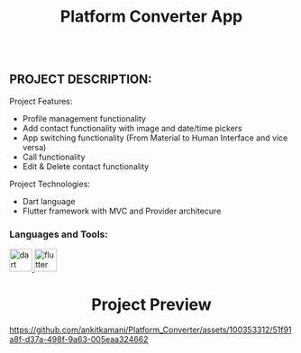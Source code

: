   <h1 align="center">Platform Converter App</h1>
<br></br>

## PROJECT DESCRIPTION:

Project Features:
- Profile management functionality
- Add contact functionality with image and date/time pickers
- App switching functionality (From Material to Human Interface and vice versa)
- Call functionality
- Edit & Delete contact functionality

Project Technologies:
- Dart language
- Flutter framework with MVC and Provider architecure

<h3 align="left">Languages and Tools:</h3>
<p align="left"> <a href="https://dart.dev" target="_blank" rel="noreferrer"> <img src="https://www.vectorlogo.zone/logos/dartlang/dartlang-icon.svg" alt="dart" width="40" height="40"/> </a> <a href="https://flutter.dev" target="_blank" rel="noreferrer"> <img src="https://www.vectorlogo.zone/logos/flutterio/flutterio-icon.svg" alt="flutter" width="40" height="40"/> </a> </p>

<h1 align="center">Project Preview</h1>

https://github.com/ankitkamani/Platform_Converter/assets/100353312/51f91a8f-d37a-498f-9a63-005eaa324662
